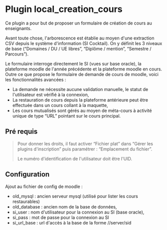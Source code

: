 Plugin local_creation_cours
===========================

Ce plugin a pour but de proposer un formulaire de création de cours au enseignants.

Avant toute chose, l'arborescence est établie au moyen d'une extraction CSV depuis le système d'information (SI Cocktail). On y définit les 3 niveaux de base (“Domaines / DU / UE libres”, “Diplôme / mention”, “Semestre / Parcours”).

Le formulaire interroge directement le SI (vues sur base oracle), la plateforme moodle de l'année précédente et la plateforme moodle en cours. Outre ce que propose le formulaire de demande de cours de moodle, voici les fonctionnalités avancées :

  * La demande ne nécessite aucune validation manuelle, le statut de l'utilisateur est vérifié à la connexion,
  * La restauration de cours depuis la plateforme antérieure peut être effectuée dans un cours collant à la maquette,
  * Les cours mutualisés sont gérés au moyen de méta-cours à activité unique de type “URL” pointant sur le cours principal.

Pré requis 
----------

> Pour donner les droits, il faut activer “Fichier plat” dans “Gérer les plugins d'inscription” puis paramétrer : “Emplacement du fichier”.
> 
> Le numéro d'identification de l'utilisateur doit être l'UID.

Configuration
-------------

Ajout au fichier de config de moodle :
  * old_mysql : ancien serveur mysql (utilisé pour lister les cours restaurables)
  * old_database : ancien nom de la base de données,
  * si_user : nom d'utilisateur pour la connexion au SI (base oracle),
  * si_pass : mot de passe pour la connexion au SI
  * si_url_base : url d'accès à la base de la forme //server/sid




